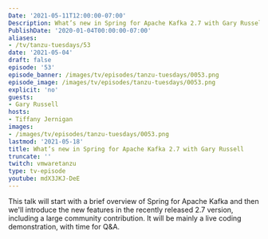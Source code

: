 ```yaml
---
Date: '2021-05-11T12:00:00-07:00'
Description: What’s new in Spring for Apache Kafka 2.7 with Gary Russell
PublishDate: '2020-01-04T00:00:00-07:00'
aliases:
- /tv/tanzu-tuesdays/53
date: '2021-05-04'
draft: false
episode: '53'
episode_banner: /images/tv/episodes/tanzu-tuesdays/0053.png
episode_image: /images/tv/episodes/tanzu-tuesdays/0053.png
explicit: 'no'
guests:
- Gary Russell
hosts:
- Tiffany Jernigan
images:
- /images/tv/episodes/tanzu-tuesdays/0053.png
lastmod: '2021-05-18'
title: What’s new in Spring for Apache Kafka 2.7 with Gary Russell
truncate: ''
twitch: vmwaretanzu
type: tv-episode
youtube: mdX3JKJ-DeE
---
```


This talk will start with a brief overview of Spring for Apache Kafka and then we'll introduce the new features in the recently released 2.7 version, including a large community contribution. It will be mainly a live coding demonstration, with time for Q&A.